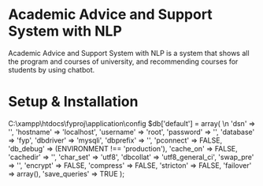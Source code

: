 # Academic Advice and Support System with NLP
Academic Advice and Support System with NLP is a system that shows all the program and courses of university, and recommending courses for students by using chatbot.

# Setup & Installation



C:\xampp\htdocs\fyproj\application\config
$db['default'] = array( \n
	'dsn'	=> '',
	'hostname' => 'localhost',
	'username' => 'root',
	'password' => '',
	'database' => 'fyp',
	'dbdriver' => 'mysqli',
	'dbprefix' => '',
	'pconnect' => FALSE,
	'db_debug' => (ENVIRONMENT !== 'production'),
	'cache_on' => FALSE,
	'cachedir' => '',
	'char_set' => 'utf8',
	'dbcollat' => 'utf8_general_ci',
	'swap_pre' => '',
	'encrypt' => FALSE,
	'compress' => FALSE,
	'stricton' => FALSE,
	'failover' => array(),
	'save_queries' => TRUE
);
